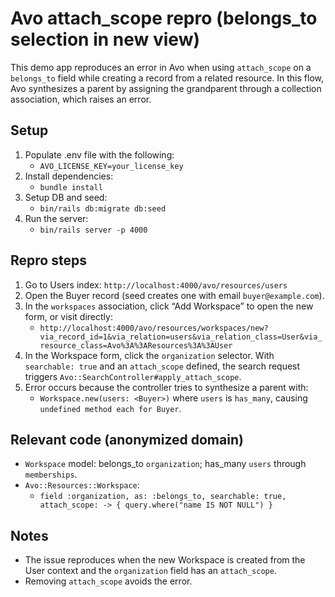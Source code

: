 # Avo attach_scope repro (belongs_to selection in new view)

This demo app reproduces an error in Avo when using `attach_scope` on a `belongs_to` field while creating a record from a related resource. In this flow, Avo synthesizes a parent by assigning the grandparent through a collection association, which raises an error.

## Setup
1. Populate .env file with the following:
   - `AVO_LICENSE_KEY=your_license_key`
2. Install dependencies:
   - `bundle install`
3. Setup DB and seed:
   - `bin/rails db:migrate db:seed`
4. Run the server:
   - `bin/rails server -p 4000`

## Repro steps
1. Go to Users index: `http://localhost:4000/avo/resources/users`
2. Open the Buyer record (seed creates one with email `buyer@example.com`).
3. In the `workspaces` association, click “Add Workspace” to open the new form, or visit directly:
   - `http://localhost:4000/avo/resources/workspaces/new?via_record_id=1&via_relation=users&via_relation_class=User&via_resource_class=Avo%3A%3AResources%3A%3AUser`
4. In the Workspace form, click the `organization` selector. With `searchable: true` and an `attach_scope` defined, the search request triggers `Avo::SearchController#apply_attach_scope`.
5. Error occurs because the controller tries to synthesize a parent with:
   - `Workspace.new(users: <Buyer>)` where `users` is `has_many`, causing `undefined method each for Buyer`.

## Relevant code (anonymized domain)
- `Workspace` model: belongs_to `organization`; has_many `users` through `memberships`.
- `Avo::Resources::Workspace`:
  - `field :organization, as: :belongs_to, searchable: true, attach_scope: -> { query.where("name IS NOT NULL") }`

## Notes
- The issue reproduces when the new Workspace is created from the User context and the `organization` field has an `attach_scope`.
- Removing `attach_scope` avoids the error.
